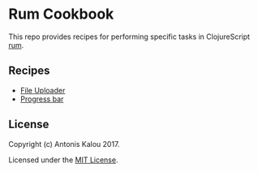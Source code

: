 # Rum Cookbook

This repo provides recipes for performing specific tasks in ClojureScript 
[rum](https://github.com/tonsky/rum).

## Recipes

* [File Uploader](recipes/file-upload/README.md)
* [Progress bar](recipes/progress-bar/README.md)

## License

Copyright (c) Antonis Kalou 2017.

Licensed under the [MIT License](LICENSE).
